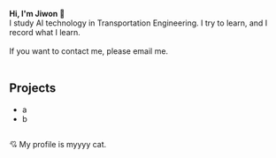 **Hi, I'm Jiwon 🐾** <br/>
I study AI technology in Transportation Engineering. I try to learn, and I record what I learn. <br/><br/>
If you want to contact me, please email me. <br/><br/>

## Projects
- a
- b

##  
💘 My profile is myyyy cat.
